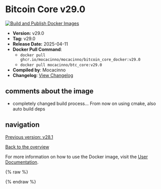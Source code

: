 # Bitcoin Core v29.0

[![Build and Publish Docker Images](https://github.com/mocacinno/bitcoin_core_docker/actions/workflows/build-and-publish.yml/badge.svg?branch=v29.0)](https://github.com/mocacinno/bitcoin_core_docker/actions/workflows/build-and-publish.yml)

- **Version:** v29.0
- **Tag:** v29.0
- **Release Date:** 2025-04-11
- **Docker Pull Command**:
  - `docker pull ghcr.io/mocacinno/mocacinno/bitcoin_core_docker:v29.0`
  - `docker pull mocacinno/btc_core:v29.0`
- **Compiled by**: Mocacinno
- **Changelog**: [View Changelog](https://github.com/bitcoin/bitcoin/blob/v29.0/doc/release-notes.md)

## comments about the image

- completely changed build process... From now on using cmake, also auto build deps

## navigation

[Previous version: v28.1](./v28.1.md)

[Back to the overview](./Readme.md)

For more information on how to use the Docker image, visit the [User Documentation](../userdocs/Readme.md).

<!-- Google tag (gtag.js) -->
{% raw %}
<script async src="https://www.googletagmanager.com/gtag/js?id=G-BPC6NC6FF9"></script>
<script>
  window.dataLayer = window.dataLayer || [];
  function gtag(){dataLayer.push(arguments);}
  gtag('js', new Date());
  gtag('config', 'G-BPC6NC6FF9');
</script>
{% endraw %}
